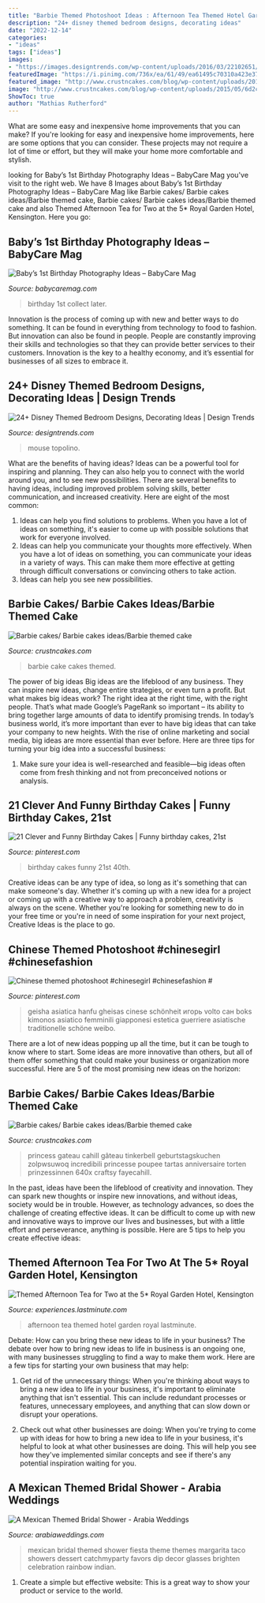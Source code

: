 ```yaml
---
title: "Barbie Themed Photoshoot Ideas : Afternoon Tea Themed Hotel Garden Royal Lastminute"
description: "24+ disney themed bedroom designs, decorating ideas"
date: "2022-12-14"
categories:
- "ideas"
tags: ["ideas"]
images:
- "https://images.designtrends.com/wp-content/uploads/2016/03/22102651/Mickey-Mouse-Bedroom-Decor-.jpg"
featuredImage: "https://i.pinimg.com/736x/ea/61/49/ea61495c70310a423e37ed0cc6fd589f.jpg"
featured_image: "http://www.crustncakes.com/blog/wp-content/uploads/2015/05/6d2c327e657732f404de0c35d40c5ba5.jpg"
image: "http://www.crustncakes.com/blog/wp-content/uploads/2015/05/6d2c327e657732f404de0c35d40c5ba5.jpg"
ShowToc: true
author: "Mathias Rutherford"
---
```



What are some easy and inexpensive home improvements that you can make?
If you're looking for easy and inexpensive home improvements, here are some options that you can consider. These projects may not require a lot of time or effort, but they will make your home more comfortable and stylish.

	

		
looking for Baby’s 1st Birthday Photography Ideas – BabyCare Mag you've visit to the right web. We have 8 Images about Baby’s 1st Birthday Photography Ideas – BabyCare Mag like Barbie cakes/ Barbie cakes ideas/Barbie themed cake, Barbie cakes/ Barbie cakes ideas/Barbie themed cake and also Themed Afternoon Tea for Two at the 5* Royal Garden Hotel, Kensington. Here you go:
		
    
## Baby’s 1st Birthday Photography Ideas – BabyCare Mag

<img loading=lazy src="https://www.babycaremag.com/wp-content/uploads/2017/11/60df89d85ac4eabb6528322c9fdb0660.jpg" onerror="this.onerror=null;this.src='https://tse1.mm.bing.net/th?id=OIP.v5rCstDd55MgRcXQWX-IPAHaLH&amp;pid=15.1';" alt="Baby’s 1st Birthday Photography Ideas – BabyCare Mag">

_Source: babycaremag.com_

>birthday 1st collect later. 

	

Innovation is the process of coming up with new and better ways to do something. It can be found in everything from technology to food to fashion. But innovation can also be found in people. People are constantly improving their skills and technologies so that they can provide better services to their customers. Innovation is the key to a healthy economy, and it’s essential for businesses of all sizes to embrace it.

    
## 24+ Disney Themed Bedroom Designs, Decorating Ideas | Design Trends

<img loading=lazy src="https://images.designtrends.com/wp-content/uploads/2016/03/22102651/Mickey-Mouse-Bedroom-Decor-.jpg" onerror="this.onerror=null;this.src='https://tse4.mm.bing.net/th?id=OIP.2o_HGbQrj-suT540D8wR0wHaFy&amp;pid=15.1';" alt="24+ Disney Themed Bedroom Designs, Decorating Ideas | Design Trends">

_Source: designtrends.com_

>mouse topolino. 

	

What are the benefits of having ideas?
Ideas can be a powerful tool for inspiring and planning. They can also help you to connect with the world around you, and to see new possibilities. There are several benefits to having ideas, including improved problem solving skills, better communication, and increased creativity. Here are eight of the most common: 
1. Ideas can help you find solutions to problems. When you have a lot of ideas on something, it's easier to come up with possible solutions that work for everyone involved.
2. Ideas can help you communicate your thoughts more effectively. When you have a lot of ideas on something, you can communicate your ideas in a variety of ways. This can make them more effective at getting through difficult conversations or convincing others to take action. 
3. Ideas can help you see new possibilities.

    
## Barbie Cakes/ Barbie Cakes Ideas/Barbie Themed Cake

<img loading=lazy src="http://www.crustncakes.com/blog/wp-content/uploads/2015/05/6d2c327e657732f404de0c35d40c5ba5.jpg" onerror="this.onerror=null;this.src='https://tse4.mm.bing.net/th?id=OIP.mKIipdIrbLEP0ZsU3VYGPwHaHa&amp;pid=15.1';" alt="Barbie cakes/ Barbie cakes ideas/Barbie themed cake">

_Source: crustncakes.com_

>barbie cake cakes themed. 

	

The power of big ideas
Big ideas are the lifeblood of any business. They can inspire new ideas, change entire strategies, or even turn a profit. But what makes big ideas work? The right idea at the right time, with the right people. That’s what made Google’s PageRank so important – its ability to bring together large amounts of data to identify promising trends.
In today’s business world, it’s more important than ever to have big ideas that can take your company to new heights. With the rise of online marketing and social media, big ideas are more essential than ever before. Here are three tips for turning your big idea into a successful business:

1) Make sure your idea is well-researched and feasible—big ideas often come from fresh thinking and not from preconceived notions or analysis.

    
## 21 Clever And Funny Birthday Cakes | Funny Birthday Cakes, 21st

<img loading=lazy src="https://i.pinimg.com/736x/3a/14/58/3a145834401e913a1327399ce7570689--th-birthday-cakes-funny-birthday-cakes.jpg" onerror="this.onerror=null;this.src='https://tse1.mm.bing.net/th?id=OIP.ny4D5Hoftvyor--dvwktjwHaJ3&amp;pid=15.1';" alt="21 Clever and Funny Birthday Cakes | Funny birthday cakes, 21st">

_Source: pinterest.com_

>birthday cakes funny 21st 40th. 

	

Creative ideas can be any type of idea, so long as it's something that can make someone's day. Whether it's coming up with a new idea for a project or coming up with a creative way to approach a problem, creativity is always on the scene. Whether you're looking for something new to do in your free time or you're in need of some inspiration for your next project, Creative Ideas is the place to go.

    
## Chinese Themed Photoshoot #chinesegirl #chinesefashion #

<img loading=lazy src="https://i.pinimg.com/736x/ea/61/49/ea61495c70310a423e37ed0cc6fd589f.jpg" onerror="this.onerror=null;this.src='https://tse3.mm.bing.net/th?id=OIP.f_krrsSpW0FAB3Q8t4KkLAHaLC&amp;pid=15.1';" alt="Chinese themed photoshoot #chinesegirl #chinesefashion #">

_Source: pinterest.com_

>geisha asiatica hanfu gheisas cinese schönheit игорь volto сан boks kimonos asiatico femminili giapponesi estetica guerriere asiatische traditionelle schöne weibo. 

	

There are a lot of new ideas popping up all the time, but it can be tough to know where to start. Some ideas are more innovative than others, but all of them offer something that could make your business or organization more successful. Here are 5 of the most promising new ideas on the horizon: 

    
## Barbie Cakes/ Barbie Cakes Ideas/Barbie Themed Cake

<img loading=lazy src="http://www.crustncakes.com/blog/wp-content/uploads/2015/05/dad79f14f4f5515518c253aec82f9734.jpg" onerror="this.onerror=null;this.src='https://tse4.mm.bing.net/th?id=OIP.0amT2dJ746uugjKS0i5geQHaK7&amp;pid=15.1';" alt="Barbie cakes/ Barbie cakes ideas/Barbie themed cake">

_Source: crustncakes.com_

>princess gateau cahill gâteau tinkerbell geburtstagskuchen zolpwsuwoq incredibili princesse poupee tartas anniversaire torten prinzessinnen 640x craftsy fayecahill. 

	

In the past, ideas have been the lifeblood of creativity and innovation. They can spark new thoughts or inspire new innovations, and without ideas, society would be in trouble. However, as technology advances, so does the challenge of creating effective ideas. It can be difficult to come up with new and innovative ways to improve our lives and businesses, but with a little effort and perseverance, anything is possible. Here are 5 tips to help you create effective ideas: 
    
## Themed Afternoon Tea For Two At The 5* Royal Garden Hotel, Kensington

<img loading=lazy src="https://experiences.lastminute.com/content/img/product/large/themed-afternoon-tea-for-12091341.JPG" onerror="this.onerror=null;this.src='https://tse1.mm.bing.net/th?id=OIP.bzsWgVaxxXa8VGBUm-7gxQHaE8&amp;pid=15.1';" alt="Themed Afternoon Tea for Two at the 5* Royal Garden Hotel, Kensington">

_Source: experiences.lastminute.com_

>afternoon tea themed hotel garden royal lastminute. 

	

Debate: How can you bring these new ideas to life in your business?
The debate over how to bring new ideas to life in business is an ongoing one, with many businesses struggling to find a way to make them work. Here are a few tips for starting your own business that may help: 
1. Get rid of the unnecessary things: When you're thinking about ways to bring a new idea to life in your business, it's important to eliminate anything that isn't essential. This can include redundant processes or features, unnecessary employees, and anything that can slow down or disrupt your operations. 

2. Check out what other businesses are doing: When you're trying to come up with ideas for how to bring a new idea to life in your business, it's helpful to look at what other businesses are doing. This will help you see how they've implemented similar concepts and see if there's any potential inspiration waiting for you.

    
## A Mexican Themed Bridal Shower - Arabia Weddings

<img loading=lazy src="http://www.arabiaweddings.com/sites/default/files/uploads/2014/06/15/tacos.jpg" onerror="this.onerror=null;this.src='https://tse4.mm.bing.net/th?id=OIP.oR9nASgeM531yXpalYySpgHaFr&amp;pid=15.1';" alt="A Mexican Themed Bridal Shower - Arabia Weddings">

_Source: arabiaweddings.com_

>mexican bridal themed shower fiesta theme themes margarita taco showers dessert catchmyparty favors dip decor glasses brighten celebration rainbow indian. 

	

1. Create a simple but effective website: This is a great way to show your product or service to the world.


